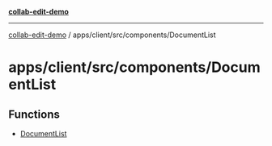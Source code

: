 [**collab-edit-demo**](../../../../../README.md)

***

[collab-edit-demo](../../../../../README.md) / apps/client/src/components/DocumentList

# apps/client/src/components/DocumentList

## Functions

- [DocumentList](functions/DocumentList.md)
